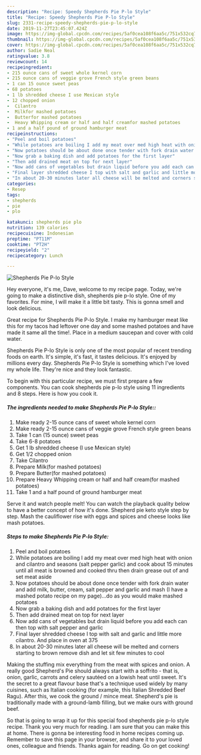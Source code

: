```yaml
---
description: "Recipe: Speedy Shepherds Pie P-lo Style"
title: "Recipe: Speedy Shepherds Pie P-lo Style"
slug: 2331-recipe-speedy-shepherds-pie-p-lo-style
date: 2019-11-27T23:45:07.424Z
image: https://img-global.cpcdn.com/recipes/5af0cea108f6aa5c/751x532cq70/shepherds-pie-p-lo-style-recipe-main-photo.jpg
thumbnail: https://img-global.cpcdn.com/recipes/5af0cea108f6aa5c/751x532cq70/shepherds-pie-p-lo-style-recipe-main-photo.jpg
cover: https://img-global.cpcdn.com/recipes/5af0cea108f6aa5c/751x532cq70/shepherds-pie-p-lo-style-recipe-main-photo.jpg
author: Sadie Neal
ratingvalue: 3.8
reviewcount: 14
recipeingredient:
- 215 ounce cans of sweet whole kernel corn
- 215 ounce cans of veggie grove French style green beans
- 1 can 15 ounce sweet peas
- 68 potatoes
- 1 lb shredded cheese I use Mexican style
- 12 chopped onion
-  Cilantro
-  Milkfor mashed potatoes
-  Butterfor mashed potatoes
-  Heavy Whipping cream or half and half creamfor mashed potatoes
- 1 and a half pound of ground hamburger meat
recipeinstructions:
- "Peel and boil potatoes"
- "While potatoes are boiling I add my meat over med high heat with onion and cilantro and seasons (salt pepper garlic) and cook about 15 minutes until all meat is browned and cooked thru then drain grease out of and set meat aside"
- "Now potatoes should be about done once tender with fork drain water and add milk, butter, cream, salt pepper and garlic and mash (I have a mashed potato recipe on my page)...do as you would make mashed potatoes"
- "Now grab a baking dish and add potatoes for the first layer"
- "Then add drained meat on top for next layer"
- "Now add cans of vegetables but drain liquid before you add each can then top with salt pepper and garlic"
- "Final layer shredded cheese I top with salt and garlic and little more cilantro. And place in oven at 375"
- "In about 20-30 minutes later all cheese will be melted and corners starting to brown remove dish and let sit few minutes to cool"
categories:
- Resep
tags:
- shepherds
- pie
- plo

katakunci: shepherds pie plo
nutrition: 139 calories
recipecuisine: Indonesian
preptime: "PT11M"
cooktime: "PT2H"
recipeyield: "2"
recipecategory: Lunch

---
```



![Shepherds Pie P-lo Style](https://img-global.cpcdn.com/recipes/5af0cea108f6aa5c/751x532cq70/shepherds-pie-p-lo-style-recipe-main-photo.jpg)

Hey everyone, it's me, Dave, welcome to my recipe page. Today, we're going to make a distinctive dish, shepherds pie p-lo style. One of my favorites. For mine, I will make it a little bit tasty. This is gonna smell and look delicious.

Great recipe for Shepherds Pie P-lo Style. I make my hamburger meat like this for my tacos had leftover one day and some mashed potatoes and have made it same all the time!. Place in a medium saucepan and cover with cold water.

Shepherds Pie P-lo Style is only one of the most popular of recent trending foods on earth. It's simple, it's fast, it tastes delicious. It's enjoyed by millions every day. Shepherds Pie P-lo Style is something which I've loved my whole life. They're nice and they look fantastic.


To begin with this particular recipe, we must first prepare a few components. You can cook shepherds pie p-lo style using 11 ingredients and 8 steps. Here is how you cook it.

##### The ingredients needed to make Shepherds Pie P-lo Style::

1. Make ready 2-15 ounce cans of sweet whole kernel corn
1. Make ready 2-15 ounce cans of veggie grove French style green beans
1. Take 1 can (15 ounce) sweet peas
1. Take 6-8 potatoes
1. Get 1 lb shredded cheese (I use Mexican style)
1. Get 1/2 chopped onion
1. Take  Cilantro
1. Prepare  Milk(for mashed potatoes)
1. Prepare  Butter(for mashed potatoes)
1. Prepare  Heavy Whipping cream or half and half cream(for mashed potatoes)
1. Take 1 and a half pound of ground hamburger meat


Serve it and watch people melt! You can watch the playback quality below to have a better concept of how it&#39;s done. Shepherd pie keto style step by step. Mash the cauliflower rise with eggs and spices and cheese looks like mash potatoes. 

##### Steps to make Shepherds Pie P-lo Style:

1. Peel and boil potatoes
1. While potatoes are boiling I add my meat over med high heat with onion and cilantro and seasons (salt pepper garlic) and cook about 15 minutes until all meat is browned and cooked thru then drain grease out of and set meat aside
1. Now potatoes should be about done once tender with fork drain water and add milk, butter, cream, salt pepper and garlic and mash (I have a mashed potato recipe on my page)...do as you would make mashed potatoes
1. Now grab a baking dish and add potatoes for the first layer
1. Then add drained meat on top for next layer
1. Now add cans of vegetables but drain liquid before you add each can then top with salt pepper and garlic
1. Final layer shredded cheese I top with salt and garlic and little more cilantro. And place in oven at 375
1. In about 20-30 minutes later all cheese will be melted and corners starting to brown remove dish and let sit few minutes to cool


Making the stuffing mix everything from the meat with spices and onion. A really good Shepherd&#39;s Pie should always start with a soffrito - that is, onion, garlic, carrots and celery sautéed on a lowish heat until sweet. It&#39;s the secret to a great flavour base that&#39;s a technique used widely by many cuisines, such as Italian cooking (for example, this Italian Shredded Beef Ragu). After this, we cook the ground / mince meat. Shepherd&#39;s pie is traditionally made with a ground-lamb filling, but we make ours with ground beef. 

So that is going to wrap it up for this special food shepherds pie p-lo style recipe. Thank you very much for reading. I am sure that you can make this at home. There is gonna be interesting food in home recipes coming up. Remember to save this page in your browser, and share it to your loved ones, colleague and friends. Thanks again for reading. Go on get cooking!
